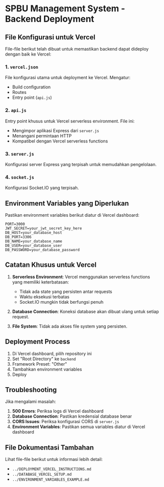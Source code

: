 # SPBU Management System - Backend Deployment

## File Konfigurasi untuk Vercel

File-file berikut telah dibuat untuk memastikan backend dapat dideploy dengan baik ke Vercel:

### 1. `vercel.json`
File konfigurasi utama untuk deployment ke Vercel. Mengatur:
- Build configuration
- Routes
- Entry point (`api.js`)

### 2. `api.js`
Entry point khusus untuk Vercel serverless environment. File ini:
- Mengimpor aplikasi Express dari `server.js`
- Menangani permintaan HTTP
- Kompatibel dengan Vercel serverless functions

### 3. `server.js`
Konfigurasi server Express yang terpisah untuk memudahkan pengelolaan.

### 4. `socket.js`
Konfigurasi Socket.IO yang terpisah.

## Environment Variables yang Diperlukan

Pastikan environment variables berikut diatur di Vercel dashboard:

```
PORT=3000
JWT_SECRET=your_jwt_secret_key_here
DB_HOST=your_database_host
DB_PORT=3306
DB_NAME=your_database_name
DB_USER=your_database_user
DB_PASSWORD=your_database_password
```

## Catatan Khusus untuk Vercel

1. **Serverless Environment**: Vercel menggunakan serverless functions yang memiliki keterbatasan:
   - Tidak ada state yang persisten antar requests
   - Waktu eksekusi terbatas
   - Socket.IO mungkin tidak berfungsi penuh

2. **Database Connection**: Koneksi database akan dibuat ulang untuk setiap request.

3. **File System**: Tidak ada akses file system yang persisten.

## Deployment Process

1. Di Vercel dashboard, pilih repository ini
2. Set "Root Directory" ke `backend`
3. Framework Preset: "Other"
4. Tambahkan environment variables
5. Deploy

## Troubleshooting

Jika mengalami masalah:

1. **500 Errors**: Periksa logs di Vercel dashboard
2. **Database Connection**: Pastikan kredensial database benar
3. **CORS Issues**: Periksa konfigurasi CORS di `server.js`
4. **Environment Variables**: Pastikan semua variables diatur di Vercel dashboard

## File Dokumentasi Tambahan

Lihat file-file berikut untuk informasi lebih detail:
- `../DEPLOYMENT_VERCEL_INSTRUCTIONS.md`
- `../DATABASE_VERCEL_SETUP.md`
- `../ENVIRONMENT_VARIABLES_EXAMPLE.md`